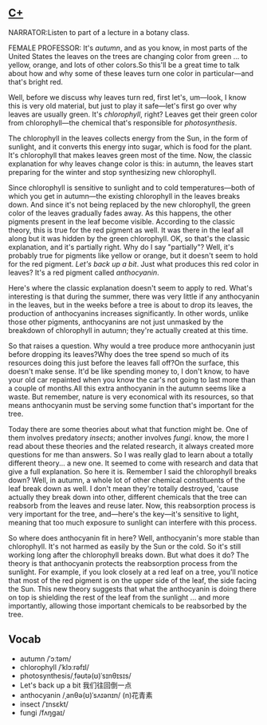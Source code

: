 ## [C+](https://img.kmf.com/toefl/listening/audio/9c68f8facbc8350da2e7612e55339efa.mp3)

NARRATOR:Listen to part of a lecture in a botany class.

FEMALE PROFESSOR: It's *autumn*, and as you know, in most parts of the United States the leaves on the trees are changing color from green ... to yellow, orange, and lots of other colors.So this'll be a great time to talk about how and why some of these leaves turn one color in particular—and that's bright red.

Well, before we discuss why leaves turn red, first let's, um—look, I know this is very old material, but just to play it safe—let's first go over why leaves are usually green. It's *chlorophyll*, right? Leaves get their green color from chlorophyll—the chemical that's responsible for *photosynthesis*.

The chlorophyll in the leaves collects energy from the Sun, in the form of sunlight, and it converts this energy into sugar, which is food for the plant. It's chlorophyll that makes leaves green most of the time. Now, the classic explanation for why leaves change color is this: in autumn, the leaves start preparing for the winter and stop synthesizing new chlorophyll.

Since chlorophyll is sensitive to sunlight and to cold temperatures—both of which you get in autumn—the existing chlorophyll in the leaves breaks down. And since it's not being replaced by the new chlorophyll, the green color of the leaves gradually fades away. As this happens, the other pigments present in the leaf become visible. According to the classic theory, this is true for the red pigment as well. It was there in the leaf all along but it was hidden by the green chlorophyll. OK, so that's the classic explanation, and it's partially right. Why do I say "partially"? Well, it's probably true for pigments like yellow or orange, but it doesn't seem to hold for the red pigment. *Let's back up a bit*. Just what produces this red color in leaves? It's a red pigment called *anthocyanin*.

Here's where the classic explanation doesn't seem to apply to red. What's interesting is that during the summer, there was very little if any anthocyanin in the leaves, but in the weeks before a tree is about to drop its leaves, the production of anthocyanins increases significantly. In other words, unlike those other pigments, anthocyanins are not just unmasked by the breakdown of chlorophyll in autumn; they're actually created at this time.

So that raises a question. Why would a tree produce more anthocyanin just before dropping its leaves?Why does the tree spend so much of its resources doing this just before the leaves fall off?On the surface, this doesn't make sense. It'd be like spending money to, I don't know, to have your old car repainted when you know the car's not going to last more than a couple of months.All this extra anthocyanin in the autumn seems like a waste. But remember, nature is very economical with its resources, so that means anthocyanin must be serving some function that's important for the tree.

Today there are some theories about what that function might be. One of them involves predatory *insects*; another involves *fungi*.  know, the more I read about these theories and the related research, it always created more questions for me than answers. So I was really glad to learn about a totally different theory... a new one. It seemed to come with research and data that give a full explanation. So here it is. Remember I said the chlorophyll breaks down? Well, in autumn, a whole lot of other chemical constituents of the leaf break down as well. I don't mean they're totally destroyed, 'cause actually they break down into other, different chemicals that the tree can reabsorb from the leaves and reuse later. Now, this reabsorption process is very important for the tree, and—here's the key—it's sensitive to light, meaning that too much exposure to sunlight can interfere with this process.

So where does anthocyanin fit in here? Well, anthocyanin's more stable than chlorophyll. It's not harmed as easily by the Sun or the cold. So it's still working long after the chlorophyll breaks down. But what does it do? The theory is that anthocyanin protects the reabsorption process from the sunlight. For example, if you look closely at a red leaf on a tree, you'll notice that most of the red pigment is on the upper side of the leaf, the side facing the Sun. This new theory suggests that what the anthocyanin is doing there on top is shielding the rest of the leaf from the sunlight ... and more importantly, allowing those important chemicals to be reabsorbed by the tree.

## Vocab
- autumn /ˈɔːtəm/ 
- chlorophyll /ˈklɔːrəfɪl/ 
- photosynthesis/ˌfəʊtə(ʊ)ˈsɪnθɪsɪs/ 
- Let's back up a bit 我们往回倒一点
- anthocyanin /ˌanθə(ʊ)ˈsʌɪənɪn/ (n)花青素
- insect /ˈɪnsɛkt/ 
- fungi /fʌŋgaɪ/